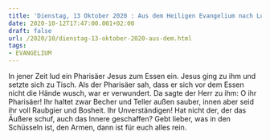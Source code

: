```yaml
---
title: 'Dienstag, 13 Oktober 2020 : Aus dem Heiligen Evangelium nach Lukas - Lk 11,37-41.'
date: 2020-10-12T17:47:00.001+02:00
draft: false
url: /2020/10/dienstag-13-oktober-2020-aus-dem.html
tags: 
- EVANGELIUM
---
```


In jener Zeit lud ein Pharisäer Jesus zum Essen ein. Jesus ging zu ihm und setzte sich zu Tisch. Als der Pharisäer sah, dass er sich vor dem Essen nicht die Hände wusch, war er verwundert. Da sagte der Herr zu ihm: O ihr Pharisäer! Ihr haltet zwar Becher und Teller außen sauber, innen aber seid ihr voll Raubgier und Bosheit. Ihr Unverständigen! Hat nicht der, der das Äußere schuf, auch das Innere geschaffen? Gebt lieber, was in den Schüsseln ist, den Armen, dann ist für euch alles rein.